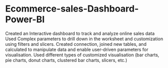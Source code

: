 # Ecommerce-sales-Dashboard-Power-BI
Created an Interactive dashboard to track and analyze online sales data
Used Complex parameters to drill down in the worksheet and customization using filters and slicers.
Created connection, joined new tables, and calculated to manipulate data and enable user-driven parameters for visualisation.
Used different types of customized visualisation (bar charts, pie charts, donut charts, clustered bar charts, slicers, etc.)

